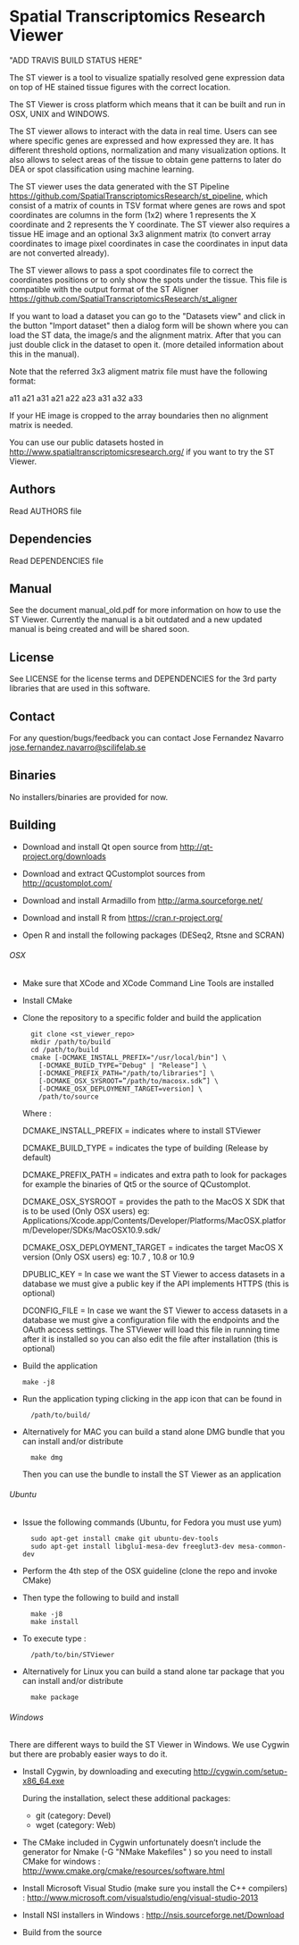 # Spatial Transcriptomics Research Viewer

"ADD TRAVIS BUILD STATUS HERE"

The ST viewer is a tool to visualize spatially resolved gene
expression data on top of HE stained tissue figures with the correct
location.

The ST Viewer is cross platform which means that it can
be built and run in OSX, UNIX and WINDOWS. 

The ST viewer allows to interact with the data in real time.
Users can see where specific genes are expressed and how
expressed they are. It has different threshold options, normalization
and many visualization options. It also allows
to select areas of the tissue to obtain gene patterns
to later do DEA or spot classification using machine learning. 

The ST viewer uses the data generated with the ST Pipeline 
https://github.com/SpatialTranscriptomicsResearch/st_pipeline, 
which consist of a matrix of counts in TSV format where genes are rows and spot coordinates 
are columns in the form (1x2) where 1 represents the X coordinate and 2 represents the Y coordinate.
The ST viewer also requires a tissue HE image and an optional 3x3 alignment matrix (to convert
array coordinates to image pixel coordinates in case the coordinates
in input data are not converted already).

The ST viewer allows to pass a spot coordinates file to correct the coordinates
positions or to only show the spots under the tissue. This file is compatible
with the output format of the ST Aligner https://github.com/SpatialTranscriptomicsResearch/st_aligner

If you want to load a dataset you can go to the "Datasets view" and click in the button
"Import dataset" then a dialog form will be shown where you can load the ST data, the image/s
and the alignment matrix. After that you can just double click in the dataset to open it. 
(more detailed information about this in the manual).

Note that the referred 3x3 aligment matrix file must have the following format:

a11 a21 a31 a21 a22 a23 a31 a32 a33

If your HE image is cropped to the array boundaries then no alignment matrix is needed.

You can use our public datasets hosted in http://www.spatialtranscriptomicsresearch.org/
if you want to try the ST Viewer.

## Authors
Read AUTHORS file

## Dependencies
Read DEPENDENCIES file

## Manual
See the document manual_old.pdf for more information on how to use the ST Viewer.
Currently the manual is a bit outdated and a new updated
manual is being created and will be shared soon.

## License
See LICENSE for the license terms and DEPENDENCIES for the 3rd party
libraries that are used in this software.

## Contact
For any question/bugs/feedback you can contact Jose Fernandez Navarro <jose.fernandez.navarro@scilifelab.se>

## Binaries
No installers/binaries are provided for now.

## Building

* Download and install Qt open source from http://qt-project.org/downloads

* Download and extract QCustomplot sources from http://qcustomplot.com/ 

* Download and install Armadillo from http://arma.sourceforge.net/

* Download and install R from https://cran.r-project.org/

* Open R and install the following packages (DESeq2, Rtsne and SCRAN)

###### OSX

* Make sure that XCode and XCode Command Line Tools are installed

* Install CMake

* Clone the repository to a specific folder and build the application

        git clone <st_viewer_repo>
        mkdir /path/to/build
        cd /path/to/build
        cmake [-DCMAKE_INSTALL_PREFIX="/usr/local/bin"] \
          [-DCMAKE_BUILD_TYPE="Debug" | "Release"] \
          [-DCMAKE_PREFIX_PATH="/path/to/libraries"] \
          [-DCMAKE_OSX_SYSROOT=”/path/to/macosx.sdk”] \
          [-DCMAKE_OSX_DEPLOYMENT_TARGET=version] \
          /path/to/source

    Where : 

    DCMAKE_INSTALL_PREFIX = indicates where to install STViewer

    DCMAKE_BUILD_TYPE = indicates the type of building (Release by default)

    DCMAKE_PREFIX_PATH = indicates and extra path to look for packages for example the
    binaries of Qt5 or the source of QCustomplot.

    DCMAKE_OSX_SYSROOT = provides the path to the MacOS X SDK that is to be used (Only OSX users)
    eg: Applications/Xcode.app/Contents/Developer/Platforms/MacOSX.platform/Developer/SDKs/MacOSX10.9.sdk/

    DCMAKE_OSX_DEPLOYMENT_TARGET = indicates the target MacOS X version (Only OSX users)
    eg: 10.7 , 10.8 or 10.9
    
    DPUBLIC_KEY = In case we want the ST Viewer to access datasets in a database we must
    give a public key if the API implements HTTPS (this is optional) 
    
    DCONFIG_FILE = In case we want the ST Viewer to access datasets in a database we must
    give a configuration file with the endpoints and the OAuth access settings.
    The STViewer will load this file in running time after it is installed so you can
    also edit the file after installation (this is optional)

*   Build the application

        make -j8 
    
* Run the application typing clicking in the app icon that can be found in

        /path/to/build/
        
* Alternatively for MAC you can build a stand alone DMG bundle that you can install and/or distribute

        make dmg
        
    Then you can use the bundle to install the ST Viewer as an application

###### Ubuntu

* Issue the following commands (Ubuntu, for Fedora you must use yum)

        sudo apt-get install cmake git ubuntu-dev-tools
        sudo apt-get install libglu1-mesa-dev freeglut3-dev mesa-common-dev

* Perform the 4th step of the OSX guideline (clone the repo and invoke CMake)

* Then type the following to build and install

        make -j8
        make install
        
* To execute type :
      
        /path/to/bin/STViewer
  
* Alternatively for Linux you can build a stand alone tar package that you can install and/or distribute
  
        make package

###### Windows

There are different ways to build the ST Viewer in Windows.
We use Cygwin but there are probably easier ways to do it. 

* Install Cygwin, by downloading and executing http://cygwin.com/setup-x86_64.exe

    During the installation, select these additional packages:

    * git (category: Devel)
    * wget (category: Web)

* The CMake included in Cygwin unfortunately doesn’t include
the generator for Nmake (-G "NMake Makefiles" ) so you need to
install CMake for windows : http://www.cmake.org/cmake/resources/software.html

* Install Microsoft Visual Studio (make sure you install the C++ compilers) : http://www.microsoft.com/visualstudio/eng/visual-studio-2013

* Install NSI installers in Windows : http://nsis.sourceforge.net/Download

* Build from the source

    

